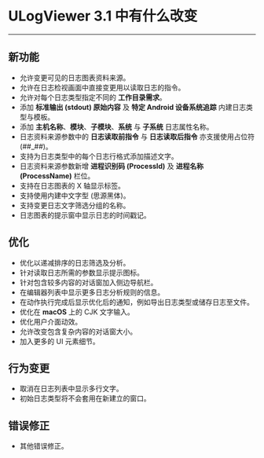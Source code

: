 ﻿# ULogViewer 3.1 中有什么改变
 ---

## 新功能
+ 允许变更可见的日志图表资料来源。
+ 允许在日志检视画面中直接变更用以读取日志的指令。
+ 允许对每个日志类型指定不同的 **工作目录需求**。
+ 添加 **标准输出 (stdout) 原始内容** 及 **特定 Android 设备系统追踪** 内建日志类型与模板。
+ 添加 **主机名称**、**模块**、**子模块**、**系统** 与 **子系统** 日志属性名称。
+ 日志资料来源参数中的 **日志读取前指令** 与 **日志读取后指令** 亦支援使用占位符 (##_##)。
+ 支持为日志类型中的每个日志行格式添加描述文字。
+ 日志资料来源参数新增 **进程识别码 (ProcessId)** 及 **进程名称 (ProcessName)** 栏位。
+ 支持在日志图表的 X 轴显示标签。
+ 支持使用内建中文字型 (思源黑体)。
+ 支持变更日志文字筛选分组的名称。
+ 日志图表的提示窗中显示日志的时间戳记。

## 优化
+ 优化以递减排序的日志筛选及分析。
+ 针对读取日志所需的参数显示提示图标。
+ 针对包含较多内容的对话窗加入侧边导航栏。
+ 在编辑器列表中显示更多日志分析规则的信息。
+ 在动作执行完成后显示优化后的通知，例如导出日志类型或储存日志至文件。
+ 优化在 **macOS** 上的 CJK 文字输入。
+ 优化用户介面动效。
+ 允许改变包含复杂内容的对话窗大小。
+ 加入更多的 UI 元素细节。

## 行为变更
+ 取消在日志列表中显示多行文字。
+ 初始日志类型将不会套用在新建立的窗口。

## 错误修正
+ 其他错误修正。